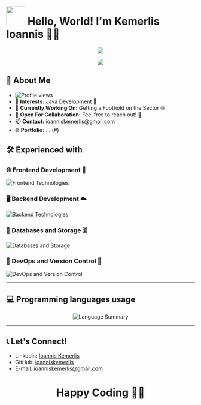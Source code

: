 # <img src="https://media.giphy.com/media/hvRJCLFzcasrR4ia7z/giphy.gif" width="50"> Hello, World! I'm Kemerlis Ioannis 👨‍💻


<p align="center">
<img src="https://github.com/Anmol-Baranwal/Cool-GIFs-For-GitHub/assets/74038190/d48893bd-0757-481c-8d7e-ba3e163feae7">
  </p>
  
<p align="center">
  <img src="https://readme-typing-svg.herokuapp.com?font=Consolas&pause=1000&color=0100F7&center=true&width=435&lines=I+have+taken+a+keen+intrest+in+Java;">
</p>



## 🌟 About Me
- ![Profile views](https://komarev.com/ghpvc/?username=ioanniskemerlis&color=blue)
- 👀 **Interests:** Java Development 🤖 
- 🌱 **Currently Working On:** Getting a Foothold on the Sector 🌐
- 💞️ **Open For Collaboration:** Feel free to reach out! 🤝
- 📫 **Contact:** [ioanniskemerlis@gmail.com](mailto:ioanniskemerlis@gmail.com)
- 🌐 **Portfolio:** ... (#)



## 🛠️ Experienced with

### 🌐 Frontend Development 🔖
![Frontend Technologies](https://skillicons.dev/icons?i=css,html,js,ts,angular,bootstrap,express)

### 🖥️ Backend Development ☁️
![Backend Technologies](https://skillicons.dev/icons?i=java,py,hibernate,cs,nodejs)

### 💾 Databases and Storage 🗄️
![Databases and Storage](https://skillicons.dev/icons?i=mysql,mongodb,)

### 🔧 DevOps and Version Control 🌿
![DevOps and Version Control](https://skillicons.dev/icons?i=docker,git,bash,gradle,maven,spring)

---

## :computer: Programming languages usage

<div align="center">
    <img src="http://github-profile-summary-cards.vercel.app/api/cards/repos-per-language?username=ioanniskemerlis&theme=dracula" alt="Language Summary" />
</div>

---

## 📞 Let's Connect!

- Linkedin: [Ioannis Kemerlis](https://linkedin.com/in/ioannis-kemerlis-a21173315)
- GitHub: [ioanniskemerlis](https://github.com/ioanniskemerlis)
- E-mail: [ioanniskemerlis@gmail.com](mailto:ioanniskemerlis@gmail.com)


<h1 align="center">Happy Coding 👨‍💻</h1>
